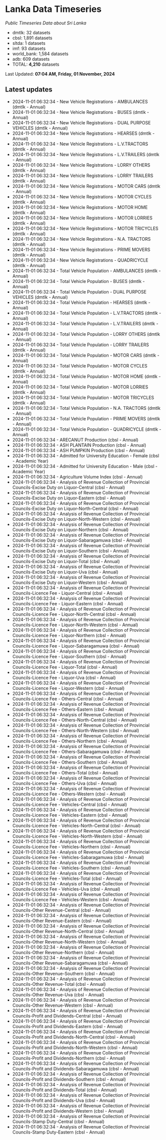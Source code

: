 # Lanka Data Timeseries
*Public Timeseries Data about Sri Lanka*

* dmtlk: 32 datasets
* cbsl: 1,891 datasets
* sltda: 1 datasets
* imf: 93 datasets
* world_bank: 1,584 datasets
* adb: 609 datasets
* TOTAL: **4,210** datasets

Last Updated: **07:04 AM, Friday, 01 November, 2024**

## Latest updates

* 2024-11-01 06:32:34 - New Vehicle Registrations - AMBULANCES (dmtlk - Annual)
* 2024-11-01 06:32:34 - New Vehicle Registrations - BUSES (dmtlk - Annual)
* 2024-11-01 06:32:34 - New Vehicle Registrations - DUAL PURPOSE VEHICLES (dmtlk - Annual)
* 2024-11-01 06:32:34 - New Vehicle Registrations - HEARSES (dmtlk - Annual)
* 2024-11-01 06:32:34 - New Vehicle Registrations - L.V.TRACTORS (dmtlk - Annual)
* 2024-11-01 06:32:34 - New Vehicle Registrations - L.V.TRAILERS (dmtlk - Annual)
* 2024-11-01 06:32:34 - New Vehicle Registrations - LORRY OTHERS (dmtlk - Annual)
* 2024-11-01 06:32:34 - New Vehicle Registrations - LORRY TRAILERS (dmtlk - Annual)
* 2024-11-01 06:32:34 - New Vehicle Registrations - MOTOR CARS (dmtlk - Annual)
* 2024-11-01 06:32:34 - New Vehicle Registrations - MOTOR CYCLES (dmtlk - Annual)
* 2024-11-01 06:32:34 - New Vehicle Registrations - MOTOR HOME (dmtlk - Annual)
* 2024-11-01 06:32:34 - New Vehicle Registrations - MOTOR LORRIES (dmtlk - Annual)
* 2024-11-01 06:32:34 - New Vehicle Registrations - MOTOR TRICYCLES (dmtlk - Annual)
* 2024-11-01 06:32:34 - New Vehicle Registrations - N.A. TRACTORS (dmtlk - Annual)
* 2024-11-01 06:32:34 - New Vehicle Registrations - PRIME MOVERS (dmtlk - Annual)
* 2024-11-01 06:32:34 - New Vehicle Registrations - QUADRICYCLE (dmtlk - Annual)
* 2024-11-01 06:32:34 - Total Vehicle Population - AMBULANCES (dmtlk - Annual)
* 2024-11-01 06:32:34 - Total Vehicle Population - BUSES (dmtlk - Annual)
* 2024-11-01 06:32:34 - Total Vehicle Population - DUAL PURPOSE VEHICLES (dmtlk - Annual)
* 2024-11-01 06:32:34 - Total Vehicle Population - HEARSES (dmtlk - Annual)
* 2024-11-01 06:32:34 - Total Vehicle Population - L.V.TRACTORS (dmtlk - Annual)
* 2024-11-01 06:32:34 - Total Vehicle Population - L.V.TRAILERS (dmtlk - Annual)
* 2024-11-01 06:32:34 - Total Vehicle Population - LORRY OTHERS (dmtlk - Annual)
* 2024-11-01 06:32:34 - Total Vehicle Population - LORRY TRAILERS (dmtlk - Annual)
* 2024-11-01 06:32:34 - Total Vehicle Population - MOTOR CARS (dmtlk - Annual)
* 2024-11-01 06:32:34 - Total Vehicle Population - MOTOR CYCLES (dmtlk - Annual)
* 2024-11-01 06:32:34 - Total Vehicle Population - MOTOR HOME (dmtlk - Annual)
* 2024-11-01 06:32:34 - Total Vehicle Population - MOTOR LORRIES (dmtlk - Annual)
* 2024-11-01 06:32:34 - Total Vehicle Population - MOTOR TRICYCLES (dmtlk - Annual)
* 2024-11-01 06:32:34 - Total Vehicle Population - N.A. TRACTORS (dmtlk - Annual)
* 2024-11-01 06:32:34 - Total Vehicle Population - PRIME MOVERS (dmtlk - Annual)
* 2024-11-01 06:32:34 - Total Vehicle Population - QUADRICYCLE (dmtlk - Annual)
* 2024-11-01 06:32:34 - ARECANUT Production (cbsl - Annual)
* 2024-11-01 06:32:34 - ASH PLANTAIN Production (cbsl - Annual)
* 2024-11-01 06:32:34 - ASH PUMPKIN Production (cbsl - Annual)
* 2024-11-01 06:32:34 - Admitted for University Education - Female (cbsl - Academic Year)
* 2024-11-01 06:32:34 - Admitted for University Education - Male (cbsl - Academic Year)
* 2024-11-01 06:32:34 - Agriculture Volume Index (cbsl - Annual)
* 2024-11-01 06:32:34 - Analysis of Revenue Collection of Provincial Councils-Excise Duty on Liquor-Central (cbsl - Annual)
* 2024-11-01 06:32:34 - Analysis of Revenue Collection of Provincial Councils-Excise Duty on Liquor-Eastern (cbsl - Annual)
* 2024-11-01 06:32:34 - Analysis of Revenue Collection of Provincial Councils-Excise Duty on Liquor-North-Central (cbsl - Annual)
* 2024-11-01 06:32:34 - Analysis of Revenue Collection of Provincial Councils-Excise Duty on Liquor-North-Western (cbsl - Annual)
* 2024-11-01 06:32:34 - Analysis of Revenue Collection of Provincial Councils-Excise Duty on Liquor-Northern (cbsl - Annual)
* 2024-11-01 06:32:34 - Analysis of Revenue Collection of Provincial Councils-Excise Duty on Liquor-Sabaragamuwa (cbsl - Annual)
* 2024-11-01 06:32:34 - Analysis of Revenue Collection of Provincial Councils-Excise Duty on Liquor-Southern (cbsl - Annual)
* 2024-11-01 06:32:34 - Analysis of Revenue Collection of Provincial Councils-Excise Duty on Liquor-Total (cbsl - Annual)
* 2024-11-01 06:32:34 - Analysis of Revenue Collection of Provincial Councils-Excise Duty on Liquor-Uva (cbsl - Annual)
* 2024-11-01 06:32:34 - Analysis of Revenue Collection of Provincial Councils-Excise Duty on Liquor-Western (cbsl - Annual)
* 2024-11-01 06:32:34 - Analysis of Revenue Collection of Provincial Councils-Licence Fee - Liquor-Central (cbsl - Annual)
* 2024-11-01 06:32:34 - Analysis of Revenue Collection of Provincial Councils-Licence Fee - Liquor-Eastern (cbsl - Annual)
* 2024-11-01 06:32:34 - Analysis of Revenue Collection of Provincial Councils-Licence Fee - Liquor-North-Central (cbsl - Annual)
* 2024-11-01 06:32:34 - Analysis of Revenue Collection of Provincial Councils-Licence Fee - Liquor-North-Western (cbsl - Annual)
* 2024-11-01 06:32:34 - Analysis of Revenue Collection of Provincial Councils-Licence Fee - Liquor-Northern (cbsl - Annual)
* 2024-11-01 06:32:34 - Analysis of Revenue Collection of Provincial Councils-Licence Fee - Liquor-Sabaragamuwa (cbsl - Annual)
* 2024-11-01 06:32:34 - Analysis of Revenue Collection of Provincial Councils-Licence Fee - Liquor-Southern (cbsl - Annual)
* 2024-11-01 06:32:34 - Analysis of Revenue Collection of Provincial Councils-Licence Fee - Liquor-Total (cbsl - Annual)
* 2024-11-01 06:32:34 - Analysis of Revenue Collection of Provincial Councils-Licence Fee - Liquor-Uva (cbsl - Annual)
* 2024-11-01 06:32:34 - Analysis of Revenue Collection of Provincial Councils-Licence Fee - Liquor-Western (cbsl - Annual)
* 2024-11-01 06:32:34 - Analysis of Revenue Collection of Provincial Councils-Licence Fee - Others-Central (cbsl - Annual)
* 2024-11-01 06:32:34 - Analysis of Revenue Collection of Provincial Councils-Licence Fee - Others-Eastern (cbsl - Annual)
* 2024-11-01 06:32:34 - Analysis of Revenue Collection of Provincial Councils-Licence Fee - Others-North-Central (cbsl - Annual)
* 2024-11-01 06:32:34 - Analysis of Revenue Collection of Provincial Councils-Licence Fee - Others-North-Western (cbsl - Annual)
* 2024-11-01 06:32:34 - Analysis of Revenue Collection of Provincial Councils-Licence Fee - Others-Northern (cbsl - Annual)
* 2024-11-01 06:32:34 - Analysis of Revenue Collection of Provincial Councils-Licence Fee - Others-Sabaragamuwa (cbsl - Annual)
* 2024-11-01 06:32:34 - Analysis of Revenue Collection of Provincial Councils-Licence Fee - Others-Southern (cbsl - Annual)
* 2024-11-01 06:32:34 - Analysis of Revenue Collection of Provincial Councils-Licence Fee - Others-Total (cbsl - Annual)
* 2024-11-01 06:32:34 - Analysis of Revenue Collection of Provincial Councils-Licence Fee - Others-Uva (cbsl - Annual)
* 2024-11-01 06:32:34 - Analysis of Revenue Collection of Provincial Councils-Licence Fee - Others-Western (cbsl - Annual)
* 2024-11-01 06:32:34 - Analysis of Revenue Collection of Provincial Councils-Licence Fee - Vehicles-Central (cbsl - Annual)
* 2024-11-01 06:32:34 - Analysis of Revenue Collection of Provincial Councils-Licence Fee - Vehicles-Eastern (cbsl - Annual)
* 2024-11-01 06:32:34 - Analysis of Revenue Collection of Provincial Councils-Licence Fee - Vehicles-North-Central (cbsl - Annual)
* 2024-11-01 06:32:34 - Analysis of Revenue Collection of Provincial Councils-Licence Fee - Vehicles-North-Western (cbsl - Annual)
* 2024-11-01 06:32:34 - Analysis of Revenue Collection of Provincial Councils-Licence Fee - Vehicles-Northern (cbsl - Annual)
* 2024-11-01 06:32:34 - Analysis of Revenue Collection of Provincial Councils-Licence Fee - Vehicles-Sabaragamuwa (cbsl - Annual)
* 2024-11-01 06:32:34 - Analysis of Revenue Collection of Provincial Councils-Licence Fee - Vehicles-Southern (cbsl - Annual)
* 2024-11-01 06:32:34 - Analysis of Revenue Collection of Provincial Councils-Licence Fee - Vehicles-Total (cbsl - Annual)
* 2024-11-01 06:32:34 - Analysis of Revenue Collection of Provincial Councils-Licence Fee - Vehicles-Uva (cbsl - Annual)
* 2024-11-01 06:32:34 - Analysis of Revenue Collection of Provincial Councils-Licence Fee - Vehicles-Western (cbsl - Annual)
* 2024-11-01 06:32:34 - Analysis of Revenue Collection of Provincial Councils-Other Revenue-Central (cbsl - Annual)
* 2024-11-01 06:32:34 - Analysis of Revenue Collection of Provincial Councils-Other Revenue-Eastern (cbsl - Annual)
* 2024-11-01 06:32:34 - Analysis of Revenue Collection of Provincial Councils-Other Revenue-North-Central (cbsl - Annual)
* 2024-11-01 06:32:34 - Analysis of Revenue Collection of Provincial Councils-Other Revenue-North-Western (cbsl - Annual)
* 2024-11-01 06:32:34 - Analysis of Revenue Collection of Provincial Councils-Other Revenue-Northern (cbsl - Annual)
* 2024-11-01 06:32:34 - Analysis of Revenue Collection of Provincial Councils-Other Revenue-Sabaragamuwa (cbsl - Annual)
* 2024-11-01 06:32:34 - Analysis of Revenue Collection of Provincial Councils-Other Revenue-Southern (cbsl - Annual)
* 2024-11-01 06:32:34 - Analysis of Revenue Collection of Provincial Councils-Other Revenue-Total (cbsl - Annual)
* 2024-11-01 06:32:34 - Analysis of Revenue Collection of Provincial Councils-Other Revenue-Uva (cbsl - Annual)
* 2024-11-01 06:32:34 - Analysis of Revenue Collection of Provincial Councils-Other Revenue-Western (cbsl - Annual)
* 2024-11-01 06:32:34 - Analysis of Revenue Collection of Provincial Councils-Profit and Dividends-Central (cbsl - Annual)
* 2024-11-01 06:32:34 - Analysis of Revenue Collection of Provincial Councils-Profit and Dividends-Eastern (cbsl - Annual)
* 2024-11-01 06:32:34 - Analysis of Revenue Collection of Provincial Councils-Profit and Dividends-North-Central (cbsl - Annual)
* 2024-11-01 06:32:34 - Analysis of Revenue Collection of Provincial Councils-Profit and Dividends-North-Western (cbsl - Annual)
* 2024-11-01 06:32:34 - Analysis of Revenue Collection of Provincial Councils-Profit and Dividends-Northern (cbsl - Annual)
* 2024-11-01 06:32:34 - Analysis of Revenue Collection of Provincial Councils-Profit and Dividends-Sabaragamuwa (cbsl - Annual)
* 2024-11-01 06:32:34 - Analysis of Revenue Collection of Provincial Councils-Profit and Dividends-Southern (cbsl - Annual)
* 2024-11-01 06:32:34 - Analysis of Revenue Collection of Provincial Councils-Profit and Dividends-Total (cbsl - Annual)
* 2024-11-01 06:32:34 - Analysis of Revenue Collection of Provincial Councils-Profit and Dividends-Uva (cbsl - Annual)
* 2024-11-01 06:32:34 - Analysis of Revenue Collection of Provincial Councils-Profit and Dividends-Western (cbsl - Annual)
* 2024-11-01 06:32:34 - Analysis of Revenue Collection of Provincial Councils-Stamp Duty-Central (cbsl - Annual)
* 2024-11-01 06:32:34 - Analysis of Revenue Collection of Provincial Councils-Stamp Duty-Eastern (cbsl - Annual)